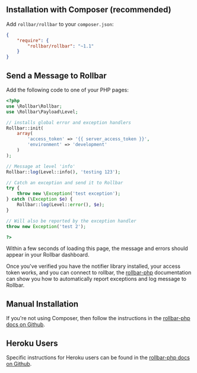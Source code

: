 ## Installation with Composer (recommended)

Add `rollbar/rollbar` to your `composer.json`:

```json
{
    "require": {
        "rollbar/rollbar": "~1.1"
    }
}
```

## Send a Message to Rollbar

Add the following code to one of your PHP pages:

```php
<?php
use \Rollbar\Rollbar;
use \Rollbar\Payload\Level;

// installs global error and exception handlers
Rollbar::init(
	array(
		'access_token' => '{{ server_access_token }}',
		'environment' => 'development'
	)
);

// Message at level 'info'
Rollbar::log(Level::info(), 'testing 123');

// Catch an exception and send it to Rollbar
try {
    throw new \Exception('test exception');
} catch (\Exception $e) {
    Rollbar::log(Level::error(), $e);
}

// Will also be reported by the exception handler
throw new Exception('test 2');

?>
```

Within a few seconds of loading this page, the message and errors should appear in your Rollbar dashboard.

Once you've verified you have the notifier library installed, your access token works,
and you can connect to rollbar, the <a href="https://github.com/rollbar/rollbar-php" target="_blank" rel="noopener">rollbar-php</a> documentation can show you how to automatically report exceptions and log message to Rollbar.

## Manual Installation

If you're not using Composer, then follow the instructions in the <a href="https://github.com/rollbar/rollbar-php" target="_blank" rel="noopener">rollbar-php docs on Github</a>.

## Heroku Users

Specific instructions for Heroku users can be found in the <a href="https://github.com/rollbar/rollbar-php" target="_blank" rel="noopener">rollbar-php docs on Github</a>.



